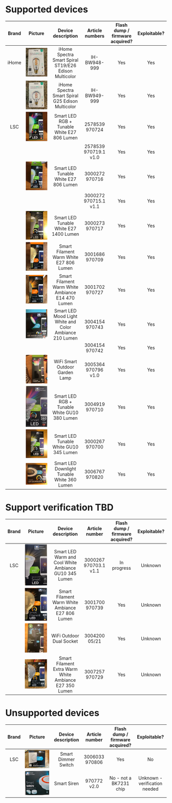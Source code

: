 # Supported devices
| Brand | Picture | Device description | Article numbers | Flash dump / firmware acquired? | Exploitable? |
|:---:|:---:|:---:|:---:|:---:|:---:|
| iHome | ![](device-pictures/IH-BW948-999.jpeg) | iHome Spectra Smart Spiral ST19/E26 Edison Multicolor | IH-BW948-999 | Yes | Yes |
|  | ![](device-pictures/IH-BW949-999.jpeg) | iHome Spectra Smart Spiral G25 Edison Multicolor | IH-BW949-999 | Yes | Yes |
| LSC | ![](device-pictures/2578539.jpeg) | Smart LED RGB + Tunable White E27 806 Lumen | 2578539<br />970724 | Yes | Yes |
|  |  |  | 2578539<br />970719.1 v1.0 | Yes | Yes |
|  | ![](device-pictures/970716.jpeg) | Smart LED Tunable White E27 806 Lumen | 3000272<br />970716 | Yes | Yes |
|  |  |  | 3000272<br />970715.1 v1.1 | Yes | Yes |
|  | ![](device-pictures/3000273.jpeg) | Smart LED Tunable White E27 1400 Lumen | 3000273<br />970717 | Yes | Yes |
|  | ![](device-pictures/3001686.jpeg) | Smart Filament Warm White E27 806 Lumen | 3001686<br />970709 | Yes | Yes |
|  | ![](device-pictures/3001702.jpeg) | Smart Filament Warm White Ambiance E14 470 Lumen | 3001702<br />970727 | Yes | Yes |
|  | ![](device-pictures/3004154.jpeg) | Smart LED Mood Light White and Color Ambiance 210 Lumen | 3004154<br />970743 | Yes | Yes |
|  |  |  | 3004154<br />970742 | Yes | Yes |
|  | ![](device-pictures/3005364.jpeg) | WiFi Smart Outdoor Garden Lamp | 3005364<br />970796 v1.0 | Yes | Yes |
|  | ![](device-pictures/970710.jpeg) | Smart LED RGB + Tunable White GU10 380 Lumen | 3004919<br />970710 | Yes | Yes |
|  | ![](device-pictures/3000267.jpeg) | Smart LED Tunable White GU10 345 Lumen | 3000267<br />970700 | Yes | Yes |
|  | ![](device-pictures/3006767.jpeg) | Smart LED Downlight Tunable White 360 Lumen | 3006767<br />970820 | Yes | Yes |


# Support verification TBD
| Brand | Picture | Device description | Article number | Flash dump / firmware acquired? | Exploitable? |
|:---:|:---:|:---:|:---:|:---:|:---:|
| LSC | ![](device-pictures/970703.1.jpg) | Smart LED Warm and Cool White Ambiance GU10 345 Lumen | 3000267<br />970703.1 v1.1 | In progress | Unknown |
|  | ![](device-pictures/3001700.jpeg) | Smart Filament Warm White Ambiance E27 806 Lumen | 3001700<br />970739 | Yes | Unknown |
|  | ![](device-pictures/3004200.jpeg) | WiFi Outdoor Dual Socket | 3004200<br />05/21 | Yes | Unknown |
|  | ![](device-pictures/3007257.jpeg) | Smart Filament Extra Warm White Ambiance E27 350 Lumen | 3007257<br />970729 | Yes | Unknown |


# Unsupported devices
| Brand | Picture | Device description | Article number | Flash dump / firmware acquired? | Exploitable? |
|:---:|:---:|:---:|:---:|:---:|:---:|
| LSC | ![](device-pictures/3006033.jpeg) | Smart Dimmer Switch | 3006033<br />970806 | Yes | No |
|  | ![](device-pictures/970772v2.jpg) | Smart Siren | 970772 v2.0 | No - not a BK7231 chip | Unknown - verification needed |
